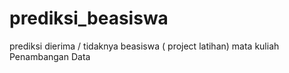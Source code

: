 # prediksi_beasiswa
prediksi dierima / tidaknya beasiswa ( project latihan) mata kuliah Penambangan Data
